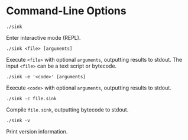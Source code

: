 
Command-Line Options
====================

`./sink`

Enter interactive mode (REPL).

`./sink <file> [arguments]`

Execute `<file>` with optional `arguments`, outputting results to stdout.  The input `<file>` can be
a text script or bytecode.

`./sink -e '<code>' [arguments]`

Execute `<code>` with optional `arguments`, outputting results to stdout.

`./sink -c file.sink`

Compile `file.sink`, outputting bytecode to stdout.

`./sink -v`

Print version information.
